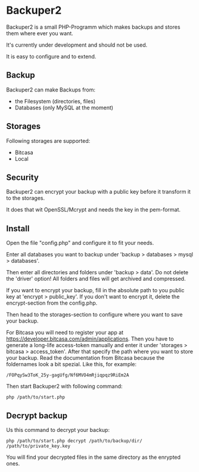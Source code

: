 # Backuper2
Backuper2 is a small PHP-Programm which makes backups and stores them where ever you want.

It's currently under development and should not be used.

It is easy to configure and to extend.

## Backup
Backuper2 can make Backups from:
- the Filesystem (directories, files)
- Databases (only MySQL at the moment)

## Storages
Following storages are supported:
- Bitcasa
- Local

## Security
Backuper2 can encrypt your backup with a public key before it transform it to the storages.

It does that wit OpenSSL/Mcrypt and needs the key in the pem-format.

## Install
Open the file "config.php" and configure it to fit your needs.

Enter all databases you want to backup under 'backup > databases > mysql > databases'.

Then enter all directories and folders under 'backup > data'. Do not delete the 'driver' option! All folders and files
will get archived and compressed.

If you want to encrypt your backup, fill in the absolute path to you public key at 'encrypt > public_key'. If you
don't want to encrypt it, delete the encrypt-section from the config.php.

Then head to the storages-section to configure where you want to save your backup.

For Bitcasa you will need to register your app at https://developer.bitcasa.com/admin/applications. Then you have
to generate a long-life access-token manually and enter it under 'storages > bitcasa > access_token'. After that
specify the path where you want to store your backup. Read the documentation from Bitcasa because the foldernames
look a bit spezial. Like this, for example:

    /FOPqySw3ToK_25y-gagUfg/Nf6MVO4mRjiqpqz9RiEm2A

Then start Backuper2 with following command:

    php /path/to/start.php

## Decrypt backup
Us this command to decrypt your backup:

    php /path/to/start.php decrypt /path/to/backup/dir/ /path/to/private_key.key

You will find your decrypted files in the same directory as the enrypted ones.
